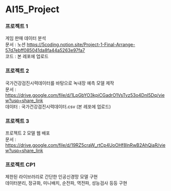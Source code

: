 # AI15_Project

### 프로젝트 1
게임 판매 데이터 분석  
문서 : 노션 https://5coding.notion.site/Project-1-Final-Arrange-57d7ebff085041da8fa44a5263e97fa7  
코드 : 본 레포에 업로드

### 프로젝트 2
국가건강검진시력데이터를 바탕으로 녹내장 예측 모델 제작  
문서 : https://drive.google.com/file/d/1LpGbYO3kpiCGadrO1VsTvz53o4DnI5Dq/view?usp=share_link  
데이터 : 국가건강검진시력데이터.csv (본 레포에 업로드)  

### 프로젝트 3
프로젝트 2 모델 웹 배포  
문서 : https://drive.google.com/file/d/19RZ5craW_rtCp4UoOHf8lnRwB2AhQiaR/view?usp=share_link  

### 프로젝트 CP1
제한된 라이브러리로 간단한 인공신경망 모델 구현  
데이터분리, 정규화, 미니배치, 순전파, 역전파, 성능검사 등등 구현
